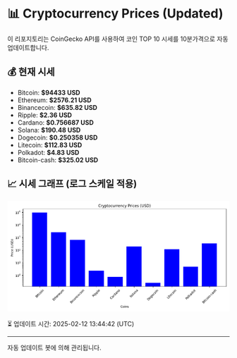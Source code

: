 
# 📊 Cryptocurrency Prices (Updated)

이 리포지토리는 CoinGecko API를 사용하여 코인 TOP 10 시세를 10분가격으로 자동 업데이트합니다.

## 💰 현재 시세
- Bitcoin: **$94433 USD**
- Ethereum: **$2576.21 USD**
- Binancecoin: **$635.82 USD**
- Ripple: **$2.36 USD**
- Cardano: **$0.756687 USD**
- Solana: **$190.48 USD**
- Dogecoin: **$0.250358 USD**
- Litecoin: **$112.83 USD**
- Polkadot: **$4.83 USD**
- Bitcoin-cash: **$325.02 USD**

## 📈 시세 그래프 (로그 스케일 적용)
![Crypto Prices](crypto_prices.png)

⏳ 업데이트 시간: 2025-02-12 13:44:42 (UTC)

---
자동 업데이트 봇에 의해 관리됩니다.

